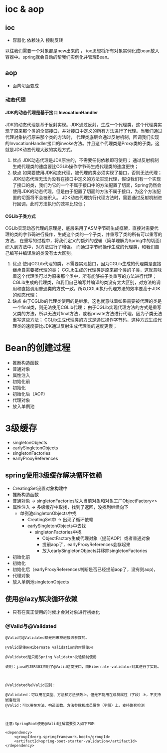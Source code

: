 # ioc & aop
## ioc
* 容器化 依赖注入 控制反转

以往我们需要一个对象都是new出来的 ， ioc思想将所有对象实例化成bean放入容器中。spring就会自动的帮我们实例化并管理Bean。

## aop
* 面向切面变成 

### 动态代理

#### JDK的动态代理是基于接口 InvocationHandler
JDK的动态代理是基于反射实现。JDK通过反射，生成一个代理类，这个代理类实现了原来那个类的全部接口，并对接口中定义的所有方法进行了代理。当我们通过代理对象执行原来那个类的方法时，
代理类底层会通过反射机制，回调我们实现的InvocationHandler接口的invoke方法。并且这个代理类是Proxy类的子类。这就是JDK动态代理大致的实现方式。

1. 优点
JDK动态代理是JDK原生的，不需要任何依赖即可使用；
通过反射机制生成代理类的速度要比CGLib操作字节码生成代理类的速度更快；
2. 缺点
如果要使用JDK动态代理，被代理的类必须实现了接口，否则无法代理；
JDK动态代理无法为没有在接口中定义的方法实现代理，假设我们有一个实现了接口的类，我们为它的一个不属于接口中的方法配置了切面，Spring仍然会使用JDK的动态代理，但是由于配置了切面的方法不属于接口，为这个方法配置的切面将不会被织入。
JDK动态代理执行代理方法时，需要通过反射机制进行回调，此时方法执行的效率比较低；


#### CGLib子类方式

CGLib实现动态代理的原理是，底层采用了ASM字节码生成框架，直接对需要代理的类的字节码进行操作，生成这个类的一个子类，并重写了类的所有可以重写的方法，
在重写的过程中，将我们定义的额外的逻辑（简单理解为Spring中的切面）织入到方法中，对方法进行了增强。
而通过字节码操作生成的代理类，和我们自己编写并编译后的类没有太大区别。

1. 优点
使用CGLib代理的类，不需要实现接口，因为CGLib生成的代理类是直接继承自需要被代理的类；
CGLib生成的代理类是原来那个类的子类，这就意味着这个代理类可以为原来那个类中，所有能够被子类重写的方法进行代理；
CGLib生成的代理类，和我们自己编写并编译的类没有太大区别，对方法的调用和直接调用普通类的方式一致，所以CGLib执行代理方法的效率要高于JDK的动态代理；
2. 缺点
由于CGLib的代理类使用的是继承，这也就意味着如果需要被代理的类是一个final类，则无法使用CGLib代理；
由于CGLib实现代理方法的方式是重写父类的方法，所以无法对final方法，或者private方法进行代理，因为子类无法重写这些方法；
CGLib生成代理类的方式是通过操作字节码，这种方式生成代理类的速度要比JDK通过反射生成代理类的速度更慢；

# Bean的创建过程
* 推断构造函数
* 普通对象
* 属性注入
* 初始化前
* 初始化
* 初始化后（AOP)
* 代理对象
* 放入单例池

# 3级缓存
* singletonObjects
* earlySingletonObjects
* singletonFactories
* earlyProxyReferences

## spring使用3级缓存解决循环依赖
* CreatingSet设置对象构建中
* 推断构造函数
* 普通对象 -> singletonFactories放入当前对象和对象工厂ObjectFactory<>
* 属性注入 -> 多级缓存中取找，找到了返回，没找到继续向下
    * 单例池singletonObjects中找
        * CreatingSet中 -> 出现了循环依赖
        * earlySingletonObjects中去找
            * singletonFactories中找
                * ObjectFactory生成代理对象（提前AOP）或者普通对象
                * 提前aop了，earlyProxyReferences会存起来
                * 放入earlySingletonObjects并移除singletonFactories
* 初始化前
* 初始化
* 初始化后（earlyProxyReferences判断是否已经提前aop了，没有则aop)，
* 代理对象
* 放入单例池singletonObjects

## 使用@lazy解决循环依赖
* 只有在真正使用的时候才会对对象进行初始化


### @Valid与@Validated
```
@Valid与@Validated都是用来校验接收参数的。
 
@Valid是使用Hibernate validation的时候使用
 
@Validated是只用Spring Validator校验机制使用
 
说明：java的JSR303声明了@Valid这类接口，而Hibernate-validator对其进行了实现。
 
 
 
@Validated与@Valid区别：
 
@Validated：可以用在类型、方法和方法参数上。但是不能用在成员属性（字段）上，不支持嵌套检测
@Valid：可以用在方法、构造函数、方法参数和成员属性（字段）上，支持嵌套检测
 
 
 
注意:SpringBoot使用@Valid注解需要引入如下POM
 
<dependency>
	<groupId>org.springframework.boot</groupId>
	<artifactId>spring-boot-starter-validation</artifactId>
</dependency>

```
